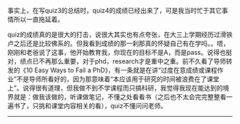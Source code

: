 事实上，在写quiz3的总结时，quiz4的成绩已经出来了，可是我当时忙于其它事情所以一直拖延着。

quiz的成绩真的是很大的打击，说很大其实也有点夸张，在大三上学期经历过滑铁卢之后还是比较佛系的。但我看到成绩的那一刹那真的怀疑自己有在学吗。。唔，刚刚和老爸说了这事，他开始教育我，你现在的目标不是A，而是pass。说得也挺对，绩点已不再那么重要，对于phd，research才是重中之重。前不久看了导师转发的《10 Easy Ways to Fail a PhD》，有一条就是在讲“过度在意成绩或课程作业”不是导师所看好的，因为那意味着“本应该用于研究的时间被浪费在了课堂上”。说得很有道理，但我做不到不学课程而只搞科研，我觉得我现在能达到的境界就是：做我该做的，听课做笔记，不懂之处看看书（之后也不太会完完整整看一遍书了，只挑和课堂内容相关的看），quiz不懂问问老师。

---


